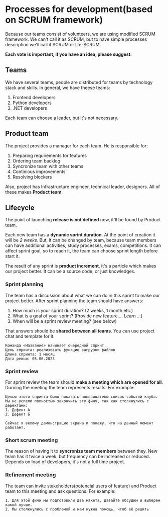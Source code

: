 # Processes for development(based on SCRUM framework)

Because our teams consist of volunteers, we are using modified SCRUM framework. We can't call it as SCRUM, but to have simple processes description we'll call it SCRUM or lite-SCRUM.

**Each vote is important, if you have an idea, please suggest.**

## Teams 

We have several teams, people are distributed for teams by technology stack and skills. In general, we have theese teams:
1. Frontend developers
2. Python developers
3. .NET developers

Each team can choose a leader, but it's not necessary. 

## Product team

The project provides a manager for each team. He is responsible for:
1. Preparing requirements for features
2. Ordering team backlog
3. Syncronize team with other teams
4. Continious improvements
5. Resolving blockers

Also, project has Infrastructure engineer, technical leader, designers. 
All of these makes **Product team**.

## Lifecycle

The point of launching **release is not defined** now, it'll be found by Product team.

Each new team has a **dynamic sprint duration**. At the point of creation it will be *2 weeks*. 
But, it can be changed by team, because team members can have additional activities, study processes, exams, competitions. 
It can affect sprint goal, so to reach it, the team can choose sprint length before start it.

The result of any sprint is **product increment**, it's a particle which makes our project better. It can be a source code, or just knowledges. 

### Sprint planning

The team has a discussion about what we can do in this sprint to make our project better.
After sprint planning the team should have answers:
1. How much is your sprint duration? (2 weeks, 1 month etc.)
2. What is a goal of your sprint? (Provide new feature.... Learn ...)
3. When will be a sprint review meeting? (see below)

That answers should be **shared between all teams**. You can use project chat and template for it.

```
Команда <Название> начинает очередной спринт.
Цель спринта: реализовать функцию загрузки файлов
Длина спринта: 1 месяц
Дата ревью: 05.06.2023
```

### Sprint review

For sprint review the team should **make a meeting which are opened for all**. Durning the meeting the team represents results. For example:
```
Целью этого спринта было показать пользователю список событий клуба. Мы не успели полностью закончить эту фичу, так как столкнулись с дефектами:
1. Дефект А
2. Дефект Б

Сейчас я включу демонстрацию экрана и покажу, что на данный момент работает.
```

### Short scrum meeting

The reason of having it to **syncronize team members** between they.
New team has it twice a week, but frequency can be increased or reduced. Depends on load of developers, it's not a full time project. 


### Refinement meeting

The team can invite stakeholders(potencial users of feature) and Product team to this meeting and ask questions. 
For example:
```
1. Для этой фичи мы подготовили два макета, давайте обсудим и выберем какой лучше.
2. Мы столкнулись с проблемой и нам нужна помощь, чтоб её решить
```



